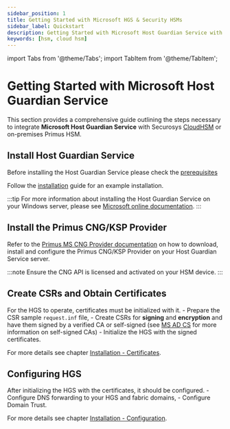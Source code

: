```yaml
---
sidebar_position: 1
title: Getting Started with Microsoft HGS & Security HSMs
sidebar_label: Quickstart
description: Getting Started with Microsoft Host Guardian Service with Securosys Hardware Security Modules (HSMs)
keywords: [hsm, cloud hsm]
---
```


import Tabs from '@theme/Tabs';
import TabItem from '@theme/TabItem';

# Getting Started with Microsoft Host Guardian Service

This section provides a comprehensive guide outlining the steps necessary to integrate **Microsoft Host Guardian Service** with Securosys [CloudHSM](/cloudhsm/overview/) or on-premises Primus HSM.

## Install Host Guardian Service

Before installing the Host Guardian Service please check the [prerequisites](/ms-hgs/Installation/prerequisites)

Follow the [installation](./Installation/Installation.md) guide for an example installation.

:::tip
For more information about installing the Host Guardian Service on your Windows server, please see [Microsoft online documentation](https://learn.microsoft.com/en-us/windows-server/security/guarded-fabric-shielded-vm/guarded-fabric-manage-hgs).
:::

## Install the Primus CNG/KSP Provider

Refer to the [Primus MS CNG Provider documentation](/mscng/overview) on how to download, install and configure the Primus CNG/KSP Provider on your Host Guardian Service server.

:::note
Ensure the CNG API is licensed and activated on your HSM device.
:::

## Create CSRs and Obtain Certificates

For the HGS to operate, certificates must be initialized with it.
    - Prepare the CSR sample `request.inf` file,
    - Create CSRs for **signing** and **encryption** and have them signed by a verified CA or self-signed (see [MS AD CS](/ms-pki-adcs/overview) for more information on self-signed CAs)
    - Initialize the HGS with the signed certificates.

For more details see chapter [Installation - Certificates](/ms-hgs/Installation/certificate).
 
## Configuring HGS

After initializing the HGS with the certificates, it should be configured.
    - Configure DNS forwarding to your HGS and fabric domains,
    - Configure Domain Trust.

For more details see chapter [Installation - Configuration](/ms-hgs/Installation/configuration).
